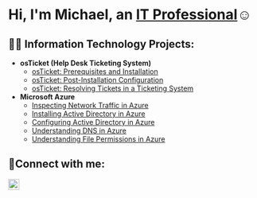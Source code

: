 <h1>Hi, I'm Michael, an <a href="https://linkedin.com/in/michaelwilliamstechsales">IT Professional</a>☺</h1>

<h2>👨‍💻 Information Technology Projects:</h2>

- <b>osTicket (Help Desk Ticketing System)</b>
  - [osTicket: Prerequisites and Installation](https://github.com/williamsmichaeltech/osticket-prereqs)
  - [osTicket: Post-Installation Configuration](https://github.com/williamsmichaeltech/post-install-config)
  - [osTicket: Resolving Tickets in a Ticketing System](https://github.com/williamsmichaeltech/ticket-lifecycle)
- <b>Microsoft Azure</b>
  - [Inspecting Network Traffic in Azure](https://github.com/williamsmichaeltech/azure-network-protocols)
  - [Installing Active Directory in Azure](https://github.com/williamsmichaeltech/install-ad)
  - [Configuring Active Directory in Azure](https://github.com/williamsmichaeltech/configure-ad)
  - [Understanding DNS in Azure](https://github.com/williamsmichaeltech/intuition-dns)
  - [Understanding File Permissions in Azure](https://github.com/williamsmichaeltech/file-permissions)

<h2>🤳Connect with me:</h2>

[<img align="left" alt="Josh | LinkedIn" width="22px" src="https://cdn.jsdelivr.net/npm/simple-icons@v3/icons/linkedin.svg" />][linkedin]

[linkedin]: https://linkedin.com/in/michaelwilliamstechsales
